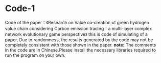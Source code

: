 # Code-1
Code of the paper：《Research on Value co-creation of green hydrogen value chain considering Carbon emission trading：a multi-layer complex network evolutionary game perspective》
this is code of simulating of a paper. Due to randomness, the results generated by the code may not be completely consistent with those shown in the paper. 
**note:** The comments in the code are in Chinese.Please install the necessary libraries required to run the program on your own.
